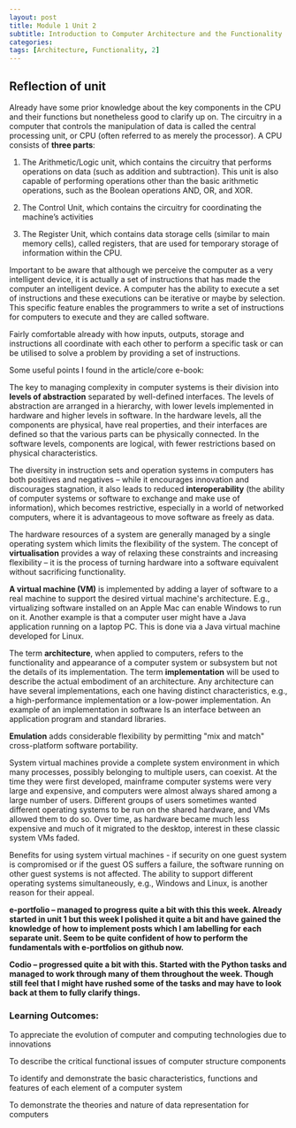 ```yaml
---
layout: post
title: Module 1 Unit 2
subtitle: Introduction to Computer Architecture and the Functionality
categories: 
tags: [Architecture, Functionality, 2]
---
```


## Reflection of unit

Already have some prior knowledge about the key components in the CPU and their functions but nonetheless good to clarify up on.
The circuitry in a computer that controls the manipulation of data is called the central processing unit, or CPU (often referred to as merely the processor).
A CPU consists of **three parts**: 

1.	The Arithmetic/Logic unit, which contains the circuitry that performs operations on data (such as addition and subtraction). This unit is  also capable of performing operations other than the basic arithmetic operations, such as the Boolean operations AND, OR, and XOR.

2. The Control Unit, which contains the circuitry for coordinating the machine’s activities

3. The Register Unit, which contains data storage cells (similar to main memory cells), called registers, that are used for temporary storage of information within the CPU.


Important to be aware that although we perceive the computer as a very intelligent device, it is actually a set of instructions that has made the computer an intelligent device. A computer has the ability to execute a set of instructions and these executions can be iterative or maybe by selection. This specific feature enables the programmers to write a set of instructions for computers to execute and they are called software.

Fairly comfortable already with how inputs, outputs, storage and instructions all coordinate with each other to perform a specific task or can be utilised to solve a problem by providing a set of instructions.

Some useful points I found in the article/core e-book:

The key to managing complexity in computer systems is their division into **levels of abstraction** separated by well-defined interfaces. The levels of abstraction are arranged in a hierarchy, with lower levels implemented in hardware and higher levels in software. In the hardware levels, all the components are physical, have real properties, and their interfaces are defined so that the various parts can be physically connected. In the software levels, components are logical, with fewer restrictions based on physical characteristics.

The diversity in instruction sets and operation systems in computers has both positives and negatives – while it encourages innovation and discourages stagnation, it also leads to reduced **interoperability** (the ability of computer systems or software to exchange and make use of information), which becomes restrictive, especially in a world of networked computers, where it is advantageous to move software as freely as data.

The hardware resources of a system are generally managed by a single operating system which limits the flexibility of the system. The concept of **virtualisation** provides a way of relaxing these constraints and increasing flexibility – it is the process of turning hardware into a software equivalent without sacrificing functionality. 

**A virtual machine (VM)** is implemented by adding a layer of software to a real machine to support the desired virtual machine's architecture. E.g., virtualizing software installed on an Apple Mac can enable Windows to run on it. Another example is that a computer user might have a Java application running on a laptop PC. This is done via a Java virtual machine developed for Linux.

The term **architecture**, when applied to computers, refers to the functionality and appearance of a computer system or subsystem but not the details of its implementation. The term **implementation** will be used to describe the actual embodiment of an architecture. Any architecture can have several implementations, each one having distinct characteristics, e.g., a high-performance implementation or a low-power implementation. An example of an implementation in software 
Is an interface between an application program and standard libraries.

**Emulation** adds considerable flexibility by permitting "mix and match" cross-platform software portability.

System virtual machines provide a complete system environment in which many processes, possibly belonging to multiple users, can coexist. At the time they were first developed, mainframe computer systems were very large and expensive, and computers were almost always shared among a large number of users. Different groups of users sometimes wanted different operating systems to be run on the shared hardware, and VMs allowed them to do so. Over time, as hardware became much less expensive and much of it migrated to the desktop, interest in these classic system VMs faded.

Benefits for using system virtual machines - if security on one guest system is compromised or if the guest OS suffers a failure, the software running on other guest systems is not affected. The ability to support different operating systems simultaneously, e.g., Windows and Linux, is another reason for their appeal.



**e-portfolio – managed to progress quite a bit with this this week. Already started in unit 1 but this week I polished it quite a bit and have gained the knowledge of how to implement posts which I am labelling for each separate unit. Seem to be quite confident of how to perform the fundamentals with e-portfolios on github now.**




**Codio – progressed quite a bit with this. Started with the Python tasks and managed to work through many of them throughout the week. Though still feel that I might have rushed some of the tasks and may have to look back at them to fully clarify things.**




### Learning Outcomes:
To appreciate the evolution of computer and computing technologies due to innovations

To describe the critical functional issues of computer structure components

To identify and demonstrate the basic characteristics, functions and features of each element of a computer system

To demonstrate the theories and nature of data representation for computers
